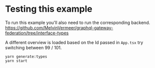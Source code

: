 # Testing this example

To run this example you'll also need to run the corresponding backend.
https://github.com/MelvinVermeer/graphql-gateway-federation/tree/interface-types

A different overview is loaded based on the Id passed in `App.tsx` try switching between 99 / 101.

```
yarn generate:types
yarn start
```
